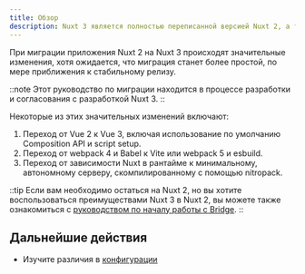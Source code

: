 ```yaml
---
title: Обзор
description: Nuxt 3 является полностью переписанной версией Nuxt 2, а также базируется на новом наборе базовых технологий.
---
```


При миграции приложения Nuxt 2 на Nuxt 3 происходят значительные изменения, хотя ожидается, что миграция станет более простой, по мере приближения к стабильному релизу.

::note
Этот руководство по миграции находится в процессе разработки и согласования с разработкой Nuxt 3.
::

Некоторые из этих значительных изменений включают:

1. Переход от Vue 2 к Vue 3, включая использование по умолчанию Composition API и script setup.
2. Переход от webpack 4 и Babel к Vite или webpack 5 и esbuild.
3. Переход от зависимости Nuxt в рантайме к минимальному, автономному серверу, скомпилированному с помощью nitropack.

::tip
Если вам необходимо остаться на Nuxt 2, но вы хотите воспользоваться преимуществами Nuxt 3 в Nuxt 2, вы можете также ознакомиться с [руководством по началу работы с Bridge](/docs/bridge/overview).
::

## Дальнейшие действия

- Изучите различия в [конфигурации](/docs/migration/configuration)
